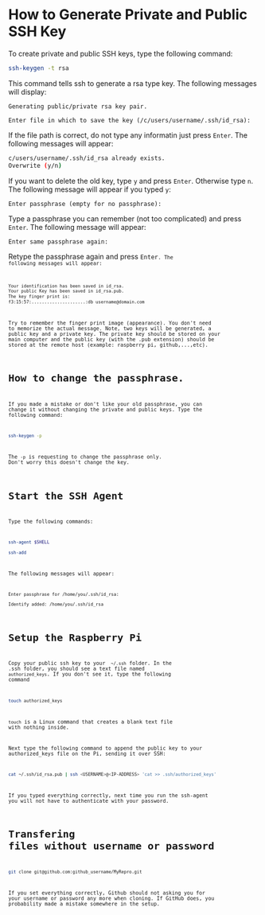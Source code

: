 # How to Generate Private and Public SSH Key

To create private and public SSH keys, type the following command:

```bash
ssh-keygen -t rsa
```
This command tells ssh to generate a rsa type key. The following messages will display:

```
Generating public/private rsa key pair.

Enter file in which to save the key (/c/users/username/.ssh/id_rsa):
```

If the file path is correct, do not type any informatin just press <code>Enter</code>. The following messages will appear:

```bash
c/users/username/.ssh/id_rsa already exists.
Overwrite (y/n)
```
If you want to delete the old key, type <code>y</code> and press <code>Enter</code>. Otherwise type <code>n</code>. The following message will appear if you typed <code>y</code>:

```
Enter passphrase (empty for no passphrase):
```

Type a passphrase you can remember (not too complicated) and press <code>Enter</code>. The following message will appear:

```
Enter same passphrase again:
```

Retype the passphrase again and press <code>Enter<code>. The following messages will appear:
  
```bash
Your identification has been saved in id_rsa.
Your public Key has been saved in id_rsa.pub.
The key finger print is:
f3:15:57:.....................:db username@domain.com
```

Try to remember the finger print image (appearance). You don't need to memorize the actual message.
Note, two keys will be generated, a public key and a private key. The private key should be stored on your main computer and the public key (with the .pub extension) should be stored at the remote host (example: raspberry pi, github,...,etc). 

# How to change the passphrase.
  
If you made a mistake or don't like your old passphrase, you can change it without changing the private and public keys. Type the following command:

```bash
ssh-keygen -p 
```
The <code>-p</code> is requesting to change the passphrase only. Don't worry this doesn't change the key.


# Start the SSH Agent

Type the following commands:
  
```bash
ssh-agent $SHELL

ssh-add
```

The following messages will appear:
```
Enter passphrase for /home/you/.ssh/id_rsa:
  
Identify added: /home/you/.ssh/id_rsa
```
  
# Setup the Raspberry Pi

Copy your public ssh key to your <code> ~/.ssh</code> folder. In the .ssh folder, you should see a text file named <code>authorized_keys</code>. If you don't see it, type the following command

```bash
touch authorized_keys
```
  
<code>touch</code> is a Linux command that creates a blank text file with nothing inside.

Next type the following command to append the public key to your authorized_keys file on the Pi, sending it over SSH:

```bash
cat ~/.ssh/id_rsa.pub | ssh <USERNAME>@<IP-ADDRESS> 'cat >> .ssh/authorized_keys'
```

If you typed everything correctly, next time you run the ssh-agent you will not have to authenticate with your password.

# Transfering files without username or password

```bash
git clone git@github.com:github_username/MyRepro.git
```
  
If you set everything correctly, Github should not asking you for your username or password any more when cloning. If GitHub does, you probability made a mistake somewhere in the setup.

